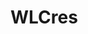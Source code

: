 # WLCres
<!-- https://youtu.be/g8bV6559bIo?si=7WETGPLGSj6fSC6O

https://leafletjs.com/examples/quick-start/

https://cloud.maptiler.com/maps/topo-v2/ -->